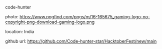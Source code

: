 code-hunter

photo: https://www.pngfind.com/pngs/m/16-165675_gaming-logo-no-copyright-png-download-gaming-logo.png

location: India

github url: https://github.com/Code-hunter-star/HacktoberFest/new/main
